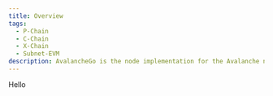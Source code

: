 ```yaml
---
title: Overview
tags:
  - P-Chain
  - C-Chain
  - X-Chain
  - Subnet-EVM
description: AvalancheGo is the node implementation for the Avalanche network - a blockchain platform with high throughput and blazing fast transactions. This page is overview of the APIs associated with AvalancheGo. 
---
```

Hello
